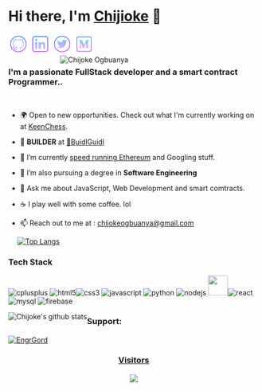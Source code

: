 # Hi there, I'm [Chijioke](https://github.com/EngrGord) 👋


[<img src='media/icons8-github.svg' alt='github' height='40'>](https://github.com/EngrGord)    [<img src='media/icons8-linkedin.svg' alt='linkedin' height='40'>](https://www.linkedin.com/in/chijoke-ogbuanya/)  [<img src='media/icons8-twitter-circled.svg' alt='twitter' height='40'>](https://twitter.com/chijoke_)  [<img src='media/icons8-medium-new.svg' alt='medium' height='40'>](https://medium.com/@engrgord)
<br />
<img alt="Chijoke Ogbuanya" align="right" src="https://raw.github.com/EngrGord/EngrGord/master/pngwing.com.png" width="400px"/>

<h3>I'm a passionate <strong>FullStack developer</strong> and a <strong>smart contract Programmer.</strong>.</h3>

<br/>

- 🌍 Open to new opportunities. Check out what I'm currently working on at [KeenChess](https://keen-chess.vercel.app/).

- 🤖 <strong>BUILDER</strong> at [🏰️BuidlGuidl](https://bazaar.buidlguidl.com/builders/0x1E8c64Fd8F94da1d0E23853118B7F73a7B467209)

- 🔭 I’m currently [speed running Ethereum](https://speedrunethereum.com/builders/0x1E8c64Fd8F94da1d0E23853118B7F73a7B467209) and Googling stuff.<br/>

- 🌱 I’m also pursuing a degree in <strong>Software Engineering</strong>

- 🤔 Ask me about JavaScript, Web Development and smart comtracts.

- ☕ I play well with some coffee. lol

- :mailbox: Reach out to me at : chijokeogbuanya@gmail.com<br/>

<a href='https://github.com/pricing'></a> 
[![Top Langs](https://github-readme-stats.vercel.app/api/top-langs/?username=EngrGord&layout=compact&theme=github_dark&count_private=true)](https://github.com/EngrGord/github-readme-stats)

<h3>Tech Stack</h3>
<p align="left">
 <img src="https://img.icons8.com/color/48/000000/c-plus-plus-logo.png"  alt="cplusplus" width="40" height="40"/>  <img src="https://img.icons8.com/color/48/000000/html-5.png" alt="html5" width="40" height="40"/><img src="https://img.icons8.com/color/48/000000/css3.png" alt="css3" width="40" height="40"/> <img src="https://img.icons8.com/color/48/000000/javascript.png" alt="javascript" width="40" height="40"/> <img src="https://img.icons8.com/ultraviolet/40/000000/react.png" alt="python" width="40" height="40"/> 
 <img src="https://img.icons8.com/color/48/000000/nodejs.png" width="40" height="40" alt="nodejs" /> <img src="https://img.icons8.com/color/48/000000/mongodb.png" width="40" height="40" /><img src="https://img.icons8.com/color/40/000000/python.png" alt="react" width="40" height="40"/> <img src="https://img.icons8.com/ios/50/000000/mysql-logo.png" alt="mysql" width="40" height="40"/> 
 <img src="https://img.icons8.com/color/48/000000/firebase.png" alt="firebase" width="40" height="40"/>

 </p>
<p align = 'center'> 
<a href="https://github.com/EngrGord/EngrGord">
  <img align="left" src="https://github-readme-stats.anuraghazra1.vercel.app/api?username=EngrGord&count_private=true&theme=" alt="Chijoke's github stats" />
</a>
  <h3 align="left">Support:</h3>
<p><a href="https://www.buymeacoffee.com/chijioke"> <img align="center" src="https://cdn.buymeacoffee.com/buttons/v2/default-yellow.png" height="50" width="210" alt="EngrGord"</p>
 
 <p width='100%'>
 <h3 align="center"> Visitors</h3>
<p align="center">
  <a href="https://github.com/EngrGord/github-profile-count">
    <img align="center" src="https://profile-counter.glitch.me/{EngrGord}/count.svg" />
    </a>
  </p>
 </p>

